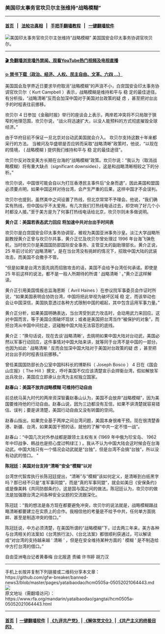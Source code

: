 ### 美国印太事务官坎贝尔主张维持“战略模糊”
------------------------

#### [首页](https://github.com/gfw-breaker/banned-news3/blob/master/README.md) &nbsp;&nbsp;|&nbsp;&nbsp; [法轮功真相](https://github.com/begood0513/basic/blob/master/README.md)  &nbsp;&nbsp;|&nbsp;&nbsp; [手把手翻墙教程](https://github.com/gfw-breaker/guides/wiki)  &nbsp;&nbsp;|&nbsp;&nbsp; [一键翻墙软件](https://github.com/gfw-breaker/nogfw/blob/master/README.md)  



<div id="headerimg">
 <img alt="美国印太事务官坎贝尔主张维持“战略模糊”" src="https://www.rfa.org/mandarin/yataibaodao/gangtai/hcm0505a-05052021064443.html/@@images/ec99c8ef-4cc2-4abf-a8b4-f8ae7640d864.jpeg" title="美国印太事务官坎贝尔主张维持“战略模糊”"/>
 <span class="lead_image_caption">
  美国国安会印太事务协调官坎贝尔。
 </span>
 <!-- zoomattribute -->
</div>

<hr/>


#### [ 🎬  免翻墙浏览墙外禁闻、观看YouTube热门视频及电视直播](https://github.com/gfw-breaker/HelloWorld)

#### [ 💥  禁书下载（政治、经济、人权、民主自由、文革、六四 ...）](https://github.com/gfw-breaker/books/blob/master/README.md)

<div id="storytext">
 <p class="p3">
  美国国会及学界近日要求华府取消“战略模糊”的声浪不小，白宫国安会印太事务协调官坎贝尔（
  <span class="s2">
   Kurt Campbell
  </span>
  ）表示，战略模糊是维持和平与
  <span class="s3">
   稳
  </span>
  定的最佳途径。有分析指，“战略清晰”反而会加深中国对于美国对台政策的疑
  <span class="s3">
   虑
  </span>
  ，甚至把对台出手的时程表往前挪移。
 </p>
 <p class="p3">
  坎贝尔
  <span class="s2">
   4
  </span>
  日参加《金融时报》举行的座谈会上表示，两岸若冲突将不只局限于狭窄的地理范围，坎贝尔说，“战火将迅速扩大，以没人能预料的方式彻底摧毁全球经济。”
 </p>
 <p class="p3">
  由于华府目前不保证一旦北京对台动武美国就会介入。
  <span class="s2">
  </span>
  坎贝尔支持这数十年来都采行的方法。
  <span class="s2">
  </span>
  当被问及华盛顿是否应转而采取“战略清晰”政策时，他说，“以现在的情境，
  <span class="s2">
   (
  </span>
  战略模糊
  <span class="s2">
   )
  </span>
  提供我们维持和平与
  <span class="s3">
   稳
  </span>
  定的最佳途径”。
 </p>
 <p class="p3">
  <span>
   坎贝尔反对改变美方长期在台海的“战略模糊”政策。坎贝尔说：“我认为（取消战略模糊）将有重大缺点（significant downsides），这是和战略清晰相较之下的分析。”
  </span>
 </p>
 <p class="p3">
  坎贝尔说，中国很可能会自以为打压香港民主事件后“全身而退”，因此美国和盟国必须要点明，如果中国这样对待台湾，会产生严重的后果，这样中国才不会误判。
 </p>
 <p class="p3">
  坎贝尔也提到，虽然美中之间设置了热线，但北京常常不予理会。他说，“我们确实有热线，但中国似乎不太爱用。有几次我们打热线电话过去，却空响了好几个小时都没人接。”至于美方是为了何事打热线电话给北京，坎贝尔则未多做说明。
 </p>
 <p class="p3">
  <strong>
   黄介正：美国若表态武力回应
   <span class="s2">
   </span>
   将加速中共对台出手时间表
  </strong>
 </p>
 <p class="p3">
  坎贝尔是白宫国安会印太事务协调官，被视为美国亚洲事务沙皇。淡江大学战略所副教授黄介正曾与坎贝尔共事，黄介正忆及坎贝尔曾处理过
  <span class="s2">
   1996
  </span>
  年台海飞弹危机，当时坎贝尔是美国国防部国际安全事务、主管亚太的副助理部长。黄介正说，
  <span class="s2">
   25
  </span>
  年前讨论的“战略清晰”，是在当台湾没有挑衅的情况下，招致中国大陆的武装攻击，而美国不会撒手不管。
 </p>
 <p class="p3">
  “但是如果是台湾方面先挑而招致攻击的话，美国不会给予台湾任何承诺。即使是
  <span class="s2">
   25
  </span>
  年前这样的说法，都不是一般人所期待的所谓
  <span class="s2">
   ’
  </span>
  战略清晰
  <span class="s2">
   ’
  </span>
  。”黄介正这样解读。
 </p>
 <p class="p3">
  黄介正引用美国情报总监海恩斯（
  <span class="s2">
   Avril Haines
  </span>
  ）在参议院军事委员会作证时所说，“如果美国表明会协防台湾，中国将把此举视为破坏区域
  <span class="s3">
   稳
  </span>
  定，而该举动也会让中国深信，美国执意透过各种方式限制中国的崛起，其中包含运用军事力量。”
 </p>
 <p class="p3">
  黄介正分析，如果美国明确表达，当台湾受到武力攻击时，会动用武力来回应。这对中国而言，等于美国企图破坏现状；或者是美国把台湾当作“被保护的对象”，而把台湾从中国中间拉走，这碰触中国大陆无法容忍的底线。
 </p>
 <p class="p3">
  黄介正：“换句话说，现在去谈‘战略清晰‘，去挑明如果中国大陆对台动武，美国必然以军事行动回应，这件事情对中国大陆来讲，就等同于台湾不是中国的一部分。也因为如此
  <span class="s2">
   ’
  </span>
  战略清晰
  <span class="s2">
   ’
  </span>
  反而会加深中国大陆对于美国对台政策的疑
  <span class="s3">
   虑
  </span>
  ，甚至把对台出手的时程表往前挪移。”
 </p>
 <p class="p3">
  曾任美国国防部长办公室中国科科长的博斯科（
  <span class="s2">
   Joseph Bosco
  </span>
  ）
  <span class="s2">
   4
  </span>
  日在《国会山庄报》（
  <span class="s2">
   The Hill
  </span>
  ）撰文，呼吁美国不仅应该清楚宣示会捍衞台湾，假如解放军出兵攻台，美国应立即承认台湾为主权独立国家。
 </p>
 <p class="p3">
  <strong>
   赵春山：美国不放弃战略模糊
   <span class="s2">
   </span>
   可维持行动自由
   <span class="s2">
   </span>
  </strong>
 </p>
 <p class="p3">
  前总统马英九时代的两岸资深智囊赵春山认为，美国不会放弃“战略模糊”，因为美国要维持他的行动自由。赵春山说，因为三边都没有互信，如果不讲清楚就容易错估、误判；要是讲清楚，美国行动自由又没有转圜的空间。
 </p>
 <p class="p3">
  赵春山指出，如果完全基于两岸之间台湾问题，美国本身很难干预。现在很清楚香港、新疆、台湾，如果美国干预的话，就他的了解“中共一定不惜一战”。
 </p>
 <p class="p3">
  赵春山：“中国几次对外参战都是跟领土主权有关
  <span class="s2">
   (1969
  </span>
  年中俄为珍宝岛、
  <span class="s2">
   1962
  </span>
  年中印战争、韩战也是担心度过鸭绿江
  <span class="s2">
   )
  </span>
  。我从不认为中国大陆会这时候会在台海动武。中国大陆只有一个情况会动武就是“台独”，但是台湾不会搞“台独”，所以没有动武的借口。
  <span class="s2">
   "
  </span>
 </p>
 <p class="p3">
  <strong>
   陈冠廷：美国对台支持“清晰”安全“模糊”以对
  </strong>
 </p>
 <p class="p3">
  台湾世代智库执行长陈冠廷提出，“清晰”与“模糊”该如何定义，是清晰到白纸黑字吗？那已经不只是“准军事同盟”，而是“真的军事同盟”，就会如美日《安保条约》或是像美韩《共同防御条约》，这是国与国之间的做法。陈冠廷认为，坎贝尔的做法是加强跟台湾之间各种安全议题的交流跟深化。
 </p>
 <p class="p3">
  陈冠廷：“我的想法是各方现在都要避免冲突，坎贝尔的说法就是，战略模糊跟战略清晰都要建立在实质上的合作。我相信他的考量是不给予中共，任何单方面挑衅、甚至是制造冲突的借口。”
 </p>
 <p class="p3">
  陈冠廷说，中方必须清楚，在美国所谓的“战略模糊”下，过去两三年来，美方各种与台湾相关的法案如《台湾旅行法》、《台北法案》都很顺利获通过，可以解读成“对台湾的支持越来越
  <span class="s2">
   ’
  </span>
  清晰
  <span class="s2">
   ’
  </span>
  ，但是在安全维持某种方面的
  <span class="s2">
   ’
  </span>
  模糊
  <span class="s2">
   ’
  </span>
  是不制造给中方打台湾的借口。”
 </p>
 <p class="p3">
 </p>
 <p class="p3">
  自由亚洲电台记者黄春梅
  <span class="s2">
  </span>
  台北报道
  <span class="s2">
  </span>
  责编
  <span class="s2">
  </span>
  许书婷
  <span class="s2">
  </span>
  胡力汉
 </p>
 <p class="p2">
 </p>
</div>

<hr/>
手机上长按并复制下列链接或二维码分享本文章：<br/>
https://github.com/gfw-breaker/banned-news3/blob/master/pages/yataibaodao/hcm0505a-05052021064443.md <br/>
<a href='https://github.com/gfw-breaker/banned-news3/blob/master/pages/yataibaodao/hcm0505a-05052021064443.md'><img src='https://github.com/gfw-breaker/banned-news3/blob/master/pages/yataibaodao/hcm0505a-05052021064443.md.png'/></a> <br/>
原文地址（需翻墙访问）：https://www.rfa.org/mandarin/yataibaodao/gangtai/hcm0505a-05052021064443.html


------------------------
#### [首页](https://github.com/gfw-breaker/banned-news3/blob/master/README.md) &nbsp;|&nbsp; [一键翻墙软件](https://github.com/gfw-breaker/nogfw/blob/master/README.md) &nbsp;| [《九评共产党》](https://github.com/gfw-breaker/9ping.md/blob/master/README.md#九评之一评共产党是什么) | [《解体党文化》](https://github.com/gfw-breaker/jtdwh.md/blob/master/README.md) | [《共产主义的终极目的》](https://github.com/gfw-breaker/gczydzjmd.md/blob/master/README.md)


<img src='http://gfw-breaker.win/banned-news3/pages/yataibaodao/hcm0505a-05052021064443.md' width='0px' height='0px'/>